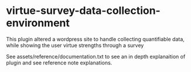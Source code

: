 # virtue-survey-data-collection-environment
This plugin altered a wordpress site to handle collecting quantifiable data, while showing the user virtue strengths through a survey

See assets/reference/documentation.txt to see an in depth explanaition of plugin and see reference note explanations.  
